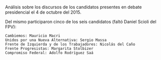 Análisis sobre los discursos de los candidatos presentes en debate presidencial el 4 de octubre del 2015.

Del mismo participaron cinco de los seis candidatos (faltó Daniel Scioli del FPV):

    Cambiemos: Mauricio Macri
    Unidos por una Nueva Alternativa: Sergio Massa
    Frente de Izquierda y de los Trabajadores: Nicolás del Caño
    Frente Progresistas: Margarita Stolbizer
    Compromiso Federal: Adolfo Rodríguez Saá
